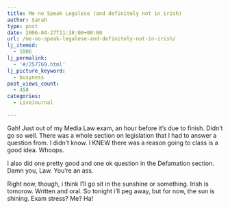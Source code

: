 ```yaml
---
title: Me no Speak Legalese (and definitely not in irish)
author: Sarah
type: post
date: 2006-04-27T11:38:00+00:00
url: /me-no-speak-legalese-and-definitely-not-in-irish/
lj_itemid:
  - 1006
lj_permalink:
  - '#/257769.html'
lj_picture_keyword:
  - busyness
post_views_count:
  - 458
categories:
  - LiveJournal

---
```

Gah! Just out of my Media Law exam, an hour before it&#8217;s due to finish. Didn&#8217;t go so well. There was a whole section on legislation that I had to answer a question from. I didn&#8217;t know. I KNEW there was a reason going to class is a good idea. Whoops.
  
I also did one pretty good and one ok question in the Defamation section. Damn you, Law. You&#8217;re an ass.
  
Right now, though, i think I&#8217;ll go sit in the sunshine or something. Irish is tomorow. Written and oral. So tonight i&#8217;ll peg away, but for now, the sun is shining. Exam stress? Me? Ha!